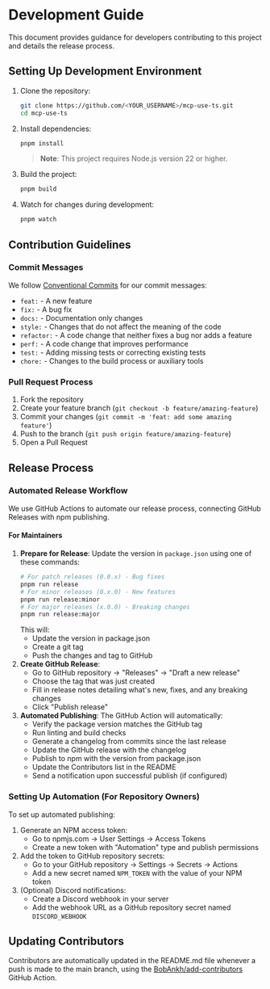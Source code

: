 # Development Guide

This document provides guidance for developers contributing to this project and details the release process.

## Setting Up Development Environment

1. Clone the repository:
   ```bash
   git clone https://github.com/<YOUR_USERNAME>/mcp-use-ts.git
   cd mcp-use-ts
   ```
2. Install dependencies:
   ```bash
   pnpm install
   ```
   > **Note**: This project requires Node.js version 22 or higher.
3. Build the project:
   ```bash
   pnpm build
   ```
4. Watch for changes during development:
   ```bash
   pnpm watch
   ```

## Contribution Guidelines

### Commit Messages

We follow [Conventional Commits](https://www.conventionalcommits.org/) for our commit messages:

- `feat:` - A new feature
- `fix:` - A bug fix
- `docs:` - Documentation only changes
- `style:` - Changes that do not affect the meaning of the code
- `refactor:` - A code change that neither fixes a bug nor adds a feature
- `perf:` - A code change that improves performance
- `test:` - Adding missing tests or correcting existing tests
- `chore:` - Changes to the build process or auxiliary tools

### Pull Request Process

1. Fork the repository
2. Create your feature branch (`git checkout -b feature/amazing-feature`)
3. Commit your changes (`git commit -m 'feat: add some amazing feature'`)
4. Push to the branch (`git push origin feature/amazing-feature`)
5. Open a Pull Request

## Release Process

### Automated Release Workflow

We use GitHub Actions to automate our release process, connecting GitHub Releases with npm publishing.

#### For Maintainers

1. **Prepare for Release**:
   Update the version in `package.json` using one of these commands:
   ```bash
   # For patch releases (0.0.x) - Bug fixes
   pnpm run release
   # For minor releases (0.x.0) - New features
   pnpm run release:minor
   # For major releases (x.0.0) - Breaking changes
   pnpm run release:major
   ```
   This will:
   - Update the version in package.json
   - Create a git tag
   - Push the changes and tag to GitHub
2. **Create GitHub Release**:
   - Go to GitHub repository → "Releases" → "Draft a new release"
   - Choose the tag that was just created
   - Fill in release notes detailing what's new, fixes, and any breaking changes
   - Click "Publish release"
3. **Automated Publishing**:
   The GitHub Action will automatically:
   - Verify the package version matches the GitHub tag
   - Run linting and build checks
   - Generate a changelog from commits since the last release
   - Update the GitHub release with the changelog
   - Publish to npm with the version from package.json
   - Update the Contributors list in the README
   - Send a notification upon successful publish (if configured)

### Setting Up Automation (For Repository Owners)

To set up automated publishing:

1. Generate an NPM access token:
   - Go to npmjs.com → User Settings → Access Tokens
   - Create a new token with "Automation" type and publish permissions
2. Add the token to GitHub repository secrets:
   - Go to your GitHub repository → Settings → Secrets → Actions
   - Add a new secret named `NPM_TOKEN` with the value of your NPM token
3. (Optional) Discord notifications:
   - Create a Discord webhook in your server
   - Add the webhook URL as a GitHub repository secret named `DISCORD_WEBHOOK`

## Updating Contributors

Contributors are automatically updated in the README.md file whenever a push is made to the main branch, using the [BobAnkh/add-contributors](https://github.com/BobAnkh/add-contributors) GitHub Action.
